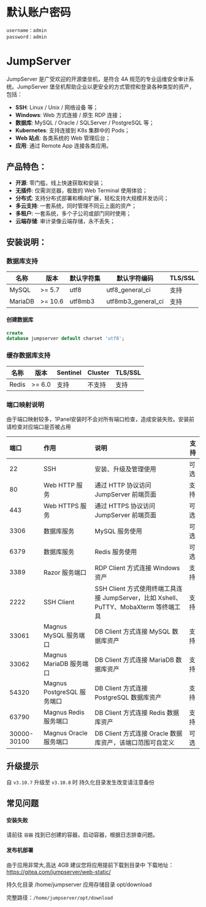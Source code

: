 # 默认账户密码

```
username：admin
password：admin
```

# JumpServer

JumpServer 是广受欢迎的开源堡垒机，是符合 4A 规范的专业运维安全审计系统。JumpServer 堡垒机帮助企业以更安全的方式管控和登录各种类型的资产，包括：

- **SSH**: Linux / Unix / 网络设备 等；
- **Windows**: Web 方式连接 / 原生 RDP 连接；
- **数据库**: MySQL / Oracle / SQLServer / PostgreSQL 等；
- **Kubernetes**: 支持连接到 K8s 集群中的 Pods；
- **Web 站点**: 各类系统的 Web 管理后台；
- **应用**: 通过 Remote App 连接各类应用。

## 产品特色：

- **开源**: 零门槛，线上快速获取和安装；
- **无插件**: 仅需浏览器，极致的 Web Terminal 使用体验；
- **分布式**: 支持分布式部署和横向扩展，轻松支持大规模并发访问；
- **多云支持**: 一套系统，同时管理不同云上面的资产；
- **多租户**: 一套系统，多个子公司或部门同时使用；
- **云端存储**: 审计录像云端存储，永不丢失；

## 安装说明：

### 数据库支持

| 名称      | 版本      | 默认字符集   | 默认字符编码             | TLS/SSL |
|---------|---------|---------|--------------------|---------|
| MySQL   | >= 5.7  | utf8    | utf8_general_ci    | 支持      |
| MariaDB | >= 10.6 | utf8mb3 | utf8mb3_general_ci | 支持      |

#### 创建数据库

```sql
create
database jumpserver default charset 'utf8';
```

### 缓存数据库支持

| 名称    | 版本     | Sentinel | Cluster | TLS/SSL |
|-------|--------|----------|---------|---------|
| Redis | >= 6.0 | 支持       | 不支持     | 支持      |

### 端口映射说明

由于端口映射较多，1Panel安装时不会对所有端口检查，造成安装失败。安装前请检查对应端口是否被占用

| 端口          | 作用                     | 说明                                                               | 支持 |
|:------------|:-----------------------|:-----------------------------------------------------------------|----|
| 22          | SSH                    | 安装、升级及管理使用                                                       | 可选 |
| 80          | Web HTTP 服务            | 通过 HTTP 协议访问 JumpServer 前端页面                                     | 支持 |
| 443         | Web HTTPS 服务           | 通过 HTTPS 协议访问 JumpServer 前端页面                                    | 可选 |
| 3306        | 数据库服务                  | MySQL 服务使用                                                       | 可选 |
| 6379        | 数据库服务                  | Redis 服务使用                                                       | 可选 |
| 3389        | Razor 服务端口             | RDP Client 方式连接 Windows 资产                                       | 支持 |
| 2222        | SSH Client             | SSH Client 方式使用终端工具连接 JumpServer，比如 Xshell、PuTTY、MobaXterm 等终端工具 | 支持 |
| 33061       | Magnus MySQL 服务端口      | DB Client 方式连接 MySQL 数据库资产                                       | 支持 |
| 33062       | Magnus MariaDB 服务端口    | DB Client 方式连接 MariaDB 数据库资产                                     | 支持 |
| 54320       | Magnus PostgreSQL 服务端口 | DB Client 方式连接 PostgreSQL 数据库资产                                  | 支持 |
| 63790       | Magnus Redis 服务端口      | DB Client 方式连接 Redis 数据库资产                                       | 支持 |
| 30000-30100 | Magnus Oracle 服务端口     | DB Client 方式连接 Oracle 数据库资产，该端口范围可自定义                            | 可选 |

## 升级提示

自 `v3.10.7` 升级至 `v3.10.8` 时 持久化目录发生改变请注意备份

## 常见问题

#### 安装失败

请前往 `容器` 找到已创建的容器，启动容器，根据日志排查问题。

#### 发布机部署

由于应用非常大,高达 4GB 建议您将应用提前下载到目录中
下载地址：https://gitea.com/jumpserver/web-static/

持久化目录 /home/jumpserver
应用存储目录 opt/download

完整路径：`/home/jumpserver/opt/download`
